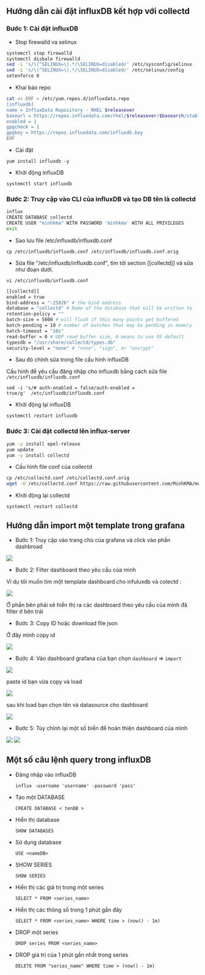 ## Hướng dẫn cài đặt influxDB kết hợp với collectd 


### Bước 1: Cài đặt influxDB
- Stop firewalld va selinux 

```sh
systemctl stop firewalld
systemctl disbale firewalld
sed -i 's/\(^SELINUX=\).*/\SELINUX=disabled/' /etc/sysconfig/selinux
sed -i 's/\(^SELINUX=\).*/\SELINUX=disabled/' /etc/selinux/config
setenforce 0
```

- Khai báo repo 

```sh
cat << EOF > /etc/yum.repos.d/influxdata.repo
[influxdb]
name = InfluxData Repository - RHEL $releasever
baseurl = https://repos.influxdata.com/rhel/$releasever/$basearch/stable
enabled = 1
gpgcheck = 1
gpgkey = https://repos.influxdata.com/influxdb.key
EOF
```
- Cài đặt 

``yum install influxdb -y``

- Khởi động influxDB 

``systemctl start influxdb``

### Bước 2: Truy cập vào CLI của influxDB và tạo DB tên là collectd

```sh
influx
CREATE DATABASE collectd
CREATE USER "minhkma" WITH PASSWORD 'minhkma' WITH ALL PRIVILEGES
exit 
```
- Sao lưu file /etc/influxdb/influxdb.conf

``cp /etc/influxdb/influxdb.conf /etc/influxdb/influxdb.conf.orig``

- Sửa file "/etc/influxdb/influxdb.conf", tìm tới section [[collectd]] và sửa như đoạn dưới.

``vi /etc/influxdb/influxdb.conf``

```sh
[[collectd]]
enabled = true
bind-address = ":25826" # the bind address
database = "collectd" # Name of the database that will be written to
retention-policy = ""
batch-size = 5000 # will flush if this many points get buffered
batch-pending = 10 # number of batches that may be pending in memory
batch-timeout = "10s"
read-buffer = 0 # UDP read buffer size, 0 means to use OS default
typesdb = "/usr/share/collectd/types.db"
security-level = "none" # "none", "sign", or "encrypt"

```

- Sau đó chỉnh sửa trong file cấu hình influxDB

Cấu hình để yêu cầu đăng nhập cho influxdb bằng cách sửa file  `/etc/influxdb/influxdb.conf`

``sed -i 's/# auth-enabled = false/auth-enabled = true/g'  /etc/influxdb/influxdb.conf``

- Khởi động lại influxDB 

``systemctl restart influxdb``

### Bước 3: Cài đặt collectd lên influx-server 

```sh
yum -y install epel-release
yum update
yum -y install collectd
```
- Cấu hình file conf của collectd

```sh
cp /etc/collectd.conf /etc/collectd.conf.orig
wget -O /etc/collectd.conf https://raw.githubusercontent.com/MinhKMA/meditech-thuctap/master/MinhNV/ghichep_graphite/file%20conf%20example/collectd_influxDB.conf
```
- Khởi động lại collectd 

``systemctl restart collectd``

## Hướng dẫn import một template trong grafana 

- Bước 1: Truy cập vào trang chủ của grafana và click vào phần dashbroad 

<img src ="https://i.imgur.com/Ca7dQx6.png">

- Bước 2: Filter dashboard theo yêu cầu của mình 

Ví dụ tôi muốn tìm một template dashboard cho infuluxdb và colectd :

<img src = "https://i.imgur.com/dORf6zq.png">

Ở phần bên phải sẽ hiển thị ra các dashboard theo yêu cầu của mình đã filter ở bên trái 

- Bước 3: Copy ID hoặc download file json

Ở đây mình copy id 

<img src = "https://i.imgur.com/xgKsCQX.png">

- Bước 4: Vào dashboard grafana của bạn chọn `dashboard` => `import`

<img src = "https://i.imgur.com/a63yzmM.png">

paste id bạn vừa copy và load 

<img src = "https://i.imgur.com/NshlSQy.png">

sau khi load bạn chọn tên và datasource cho dashboard

<img src = "https://i.imgur.com/uDKxrUo.png">

- Bước 5: Tùy chỉnh lại một số biến để hoàn thiện dashboard của mình 

<img src = "https://i.imgur.com/XoALRAq.png">

<img src = "https://i.imgur.com/NRJsyea.png">

## Một số câu lệnh query trong influxDB

- Đăng nhập vào influxDB 

    `influx -username 'username' -password 'pass'`

- Tạo một DATABASE 

    `CREATE DATABASE < tenDB > `

- Hiển thị database

    `SHOW DATABASES`

- Sử dụng database

    `USE <nameDB>`

- SHOW SERIES

    `SHOW SERIES`

- Hiển thị các giá trị trong một series 


    `SELECT * FROM <series_name>`

- Hiển thị các thông số trong 1 phút gần đây 

    `SELECT * FROM <series_name> WHERE time > (now() - 1m)`

- DROP một series 

    `DROP series PROM <series_name>`

- DROP giá trị của 1 phút gần nhất trong series

    `DELETE FROM "series_name" WHERE time > (now() - 1m)`


    
